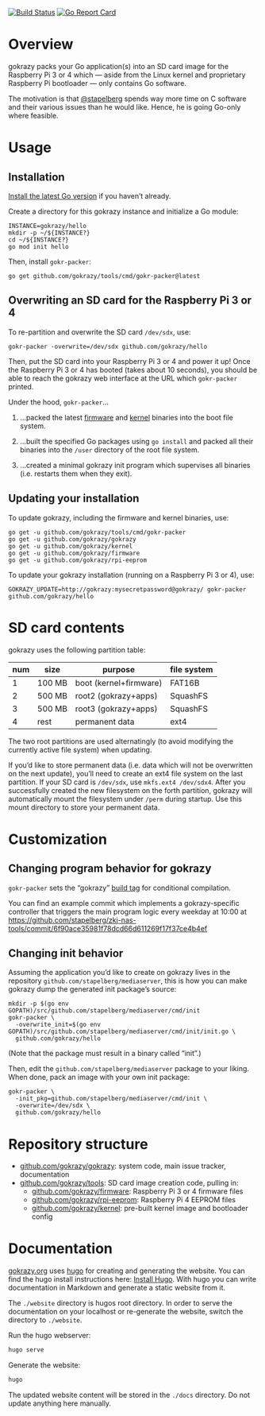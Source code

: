 [![Build Status](https://travis-ci.org/gokrazy/gokrazy.svg?branch=master)](https://travis-ci.org/gokrazy/gokrazy)
[![Go Report Card](https://goreportcard.com/badge/github.com/gokrazy/gokrazy)](https://goreportcard.com/report/github.com/gokrazy/gokrazy)

# Overview

gokrazy packs your Go application(s) into an SD card image for the Raspberry Pi
3 or 4 which — aside from the Linux kernel and proprietary Raspberry Pi
bootloader — only contains Go software.

The motivation is that [@stapelberg](https://github.com/stapelberg)
spends way more time on C software and their various issues than he
would like. Hence, he is going Go-only where feasible.

# Usage

## Installation

[Install the latest Go version](https://golang.org/dl/) if you haven’t already.

Create a directory for this gokrazy instance and initialize a Go module:

```
INSTANCE=gokrazy/hello
mkdir -p ~/${INSTANCE?}
cd ~/${INSTANCE?}
go mod init hello
```

Then, install `gokr-packer`:
```
go get github.com/gokrazy/tools/cmd/gokr-packer@latest
```

## Overwriting an SD card for the Raspberry Pi 3 or 4

To re-partition and overwrite the SD card `/dev/sdx`, use:

```
gokr-packer -overwrite=/dev/sdx github.com/gokrazy/hello
```

Then, put the SD card into your Raspberry Pi 3 or 4 and power it up! Once the
Raspberry Pi 3 or 4 has booted (takes about 10 seconds), you should be able to
reach the gokrazy web interface at the URL which `gokr-packer` printed.

Under the hood, `gokr-packer`…

1. …packed the latest [firmware](https://github.com/gokrazy/firmware)
   and [kernel](https://github.com/gokrazy/kernel) binaries into the
   boot file system.

2. …built the specified Go packages using `go install` and packed all
   their binaries into the `/user` directory of the root file system.

3. …created a minimal gokrazy init program which supervises all
   binaries (i.e. restarts them when they exit).

## Updating your installation

To update gokrazy, including the firmware and kernel binaries, use:
```
go get -u github.com/gokrazy/tools/cmd/gokr-packer
go get -u github.com/gokrazy/gokrazy
go get -u github.com/gokrazy/kernel
go get -u github.com/gokrazy/firmware
go get -u github.com/gokrazy/rpi-eeprom
```

To update your gokrazy installation (running on a Raspberry Pi 3 or 4),
use:
```
GOKRAZY_UPDATE=http://gokrazy:mysecretpassword@gokrazy/ gokr-packer github.com/gokrazy/hello
```

# SD card contents

gokrazy uses the following partition table:

num | size   | purpose                | file system
----|--------|------------------------|---------------
1   | 100 MB | boot (kernel+firmware) | FAT16B
2   | 500 MB | root2 (gokrazy+apps)   | SquashFS
3   | 500 MB | root3 (gokrazy+apps)   | SquashFS
4   | rest   | permanent data         | ext4

The two root partitions are used alternatingly (to avoid modifying the
currently active file system) when updating.

If you’d like to store permanent data (i.e. data which will not be
overwritten on the next update), you’ll need to create an ext4 file
system on the last partition. If your SD card is `/dev/sdx`, use
`mkfs.ext4 /dev/sdx4`. After you successfully created the new filesystem
on the forth partition, gokrazy will automatically mount the filesystem
under `/perm` during startup. Use this mount directory to store your permanent data.

# Customization

## Changing program behavior for gokrazy

`gokr-packer` sets the “gokrazy” [build
tag](https://golang.org/pkg/go/build/#hdr-Build_Constraints) for
conditional compilation.

You can find an example commit which implements a gokrazy-specific
controller that triggers the main program logic every weekday at 10:00
at https://github.com/stapelberg/zkj-nas-tools/commit/6f90ace35981f78dcd66d611269f17f37ce4b4ef

## Changing init behavior

Assuming the application you’d like to create on gokrazy lives in the repository
`github.com/stapelberg/mediaserver`, this is how you can make gokrazy dump the
generated init package’s source:

```
mkdir -p $(go env GOPATH)/src/github.com/stapelberg/mediaserver/cmd/init
gokr-packer \
  -overwrite_init=$(go env GOPATH)/src/github.com/stapelberg/mediaserver/cmd/init/init.go \
  github.com/gokrazy/hello
```

(Note that the package must result in a binary called “init”.)

Then, edit the `github.com/stapelberg/mediaserver` package to your
liking. When done, pack an image with your own init package:
```
gokr-packer \
  -init_pkg=github.com/stapelberg/mediaserver/cmd/init \
  -overwrite=/dev/sdx \
  github.com/gokrazy/hello
```

# Repository structure

* [github.com/gokrazy/gokrazy](https://github.com/gokrazy/gokrazy): system code, main issue tracker, documentation
* [github.com/gokrazy/tools](https://github.com/gokrazy/tools): SD card image creation code, pulling in:
    * [github.com/gokrazy/firmware](https://github.com/gokrazy/firmware): Raspberry Pi 3 or 4 firmware files
    * [github.com/gokrazy/rpi-eeprom](https://github.com/gokrazy/rpi-eeprom): Raspberry Pi 4 EEPROM files
    * [github.com/gokrazy/kernel](https://github.com/gokrazy/kernel): pre-built kernel image and bootloader config

# Documentation

[gokrazy.org](https://gokrazy.org) uses [hugo](https://gohugo.io/) for creating and generating the website.
You can find the hugo install instructions here: [Install Hugo](https://gohugo.io/getting-started/installing/).
With hugo you can write documentation in Markdown and generate a static website from it.

The `./website` directory is hugos root directory. In order to serve the documentation on your localhost or re-generate the website, switch the directory to `./website`.

Run the hugo webserver:

```bash
hugo serve
```

Generate the website:

```bash
hugo
```

The updated website content will be stored in the `./docs` directory.
Do not update anything here manually.

